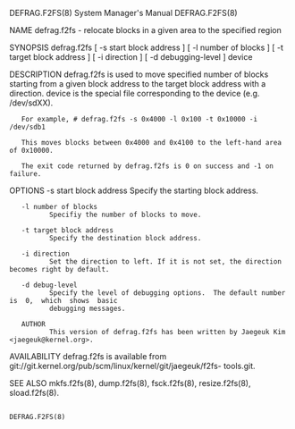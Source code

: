 DEFRAG.F2FS(8)                         System Manager's Manual                         DEFRAG.F2FS(8)

NAME
       defrag.f2fs - relocate blocks in a given area to the specified region

SYNOPSIS
       defrag.f2fs  [  -s start block address ] [ -l number of blocks ] [ -t target block address ] [
       -i direction ] [ -d debugging-level ] device

DESCRIPTION
       defrag.f2fs is used to move specified number of blocks starting from a given block address  to
       the  target  block  address with a direction.  device is the special file corresponding to the
       device (e.g.  /dev/sdXX).

       For example, # defrag.f2fs -s 0x4000 -l 0x100 -t 0x10000 -i /dev/sdb1

       This moves blocks between 0x4000 and 0x4100 to the left-hand area of 0x10000.

       The exit code returned by defrag.f2fs is 0 on success and -1 on failure.

OPTIONS
       -s start block address
              Specify the starting block address.

       -l number of blocks
              Specifiy the number of blocks to move.

       -t target block address
              Specify the destination block address.

       -i direction
              Set the direction to left. If it is not set, the direction becomes right by default.

       -d debug-level
              Specify the level of debugging options.  The default number is  0,  which  shows  basic
              debugging messages.

       AUTHOR
              This version of defrag.f2fs has been written by Jaegeuk Kim <jaegeuk@kernel.org>.

AVAILABILITY
       defrag.f2fs   is  available  from  git://git.kernel.org/pub/scm/linux/kernel/git/jaegeuk/f2fs-
       tools.git.

SEE ALSO
       mkfs.f2fs(8), dump.f2fs(8), fsck.f2fs(8), resize.f2fs(8), sload.f2fs(8).

                                                                                       DEFRAG.F2FS(8)
